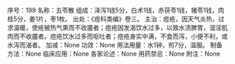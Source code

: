 序号：199
名称：五苓散
组成：泽泻1钱5分，白术1钱，赤茯苓1钱，猪苓1钱，肉桂5分，姜1片，枣1枚。
出处：《痘科类编》卷三。
主治：痘疮，因天气炎热，过求温暖，使疮被热气熏而不收靥者；痘疮因发渴饮水过多，以致水渍脾胃，湿淫肌肉而不收靥者。痘疮饮水过多而呕吐者；痘疮身实中满，不食而泻，小便不利，或水泻而渴者。
加减：None
功效：None
用法用量：水1钟，煎7分，温服。
制备方法：None
临床应用：None
各家论述：None
用药禁忌：None
附注：None
